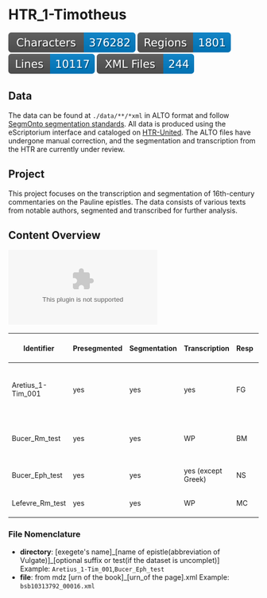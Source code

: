 # HTR_1-Timotheus

![characters badge](badges/characters.svg) ![regions badge](badges/regions.svg) ![lines badge](badges/lines.svg) ![files badge](badges/files.svg)

## Data

The data can be found at `./data/**/*xml` in ALTO format and follow [SegmOnto segmentation standards](https://segmonto.github.io). All data is produced using the eScriptorium interface and cataloged on [HTR-United](https://htr-united.github.io). The ALTO files have undergone manual correction, and the segmentation and transcription from the HTR are currently under review.

## Project 

This project focuses on the transcription and segmentation of 16th-century commentaries on the Pauline epistles. The data consists of various texts from notable authors, segmented and transcribed for further analysis. 

## Content Overview
![corpus](corpus/corpus_htr.csv)

| Identifier        | Presegmented | Segmentation | Transcription         | Resp | Files Total (Processed) | Author                        | Title                                          | Printer          | Date | Place      | Link Digital Book                                                                 | Library                              | Call Number             |
|------------------|-------------|-------------|----------------------|------|-------------------------|------------------------------|------------------------------------------------|----------------|------|-----------|----------------------------------------------------------------------------------|--------------------------------------|-------------------------|
| Aretius_1-Tim_001 | yes         | yes         | yes                  | FG   | 163 (16-178)[16-178]   | Benedictus Aretius           | *In Epistolas ad Timotheum ad Titum et ad Philemonem* | Jean Le Preux    | 1580 | Morges    | [here](https://mdz-nbn-resolving.de/urn:nbn:de:bvb:12-bsb10313792-3)           | München Bayerische Staatsbibliothek | Exeg. 53 Beibd.1        |
| Bucer_Rm_test    | yes         | yes         | WP                   | BM   | 54 (466-519)[466-486]  | Martin Bucer                | *Metaphrases et enarrationem in Epistolam ad Romanos* | Wendelin Rihel   | 1536 | Strasbourg | [here](https://mdz-nbn-resolving.de/urn:nbn:de:bvb:12-bsb11059175-0)           | Regensburg Staatliche Bibliothek    | 999/2Script.662         |
| Bucer_Eph_test   | yes         | yes         | yes (except Greek)   | NS   | 224 (1-224)[1-41]      | Martin Bucer                | *Epistolam ad Ephesios*                         | Anonymus        | 1527 | Strasbourg | [here](https://mdz-nbn-resolving.de/urn:nbn:de:bvb:12-bsb00035303-6)           | München Bayerische Staatsbibliothek | Polem. 408 Beibd.2      |
| Lefevre_Rm_test  | yes         | yes         | WP                   | MC   | 82 (203-284)[203-222]  | Jacques Lefèvre d'Étaples   | *Commentarii in epistolas d. Pauli*            | Anonymus        | 1512 | Paris      | [here](https://mdz-nbn-resolving.de/urn:nbn:de:bvb:12-bsb11059254-9)           | Regensburg Staatliche Bibliothek    | 999/2Script.801         |


### File Nomenclature

- **directory**: [exegete's name]\_[name of epistle(abbreviation of Vulgate)]\_[optional suffix or test(if the dataset is uncomplet)]  
  Example: `Aretius_1-Tim_001`,`Bucer_Eph_test`
- **file**: from mdz [urn of the book]\_[urn_of the page]\.xml
  Example: `bsb10313792_00016.xml`
                             
               
